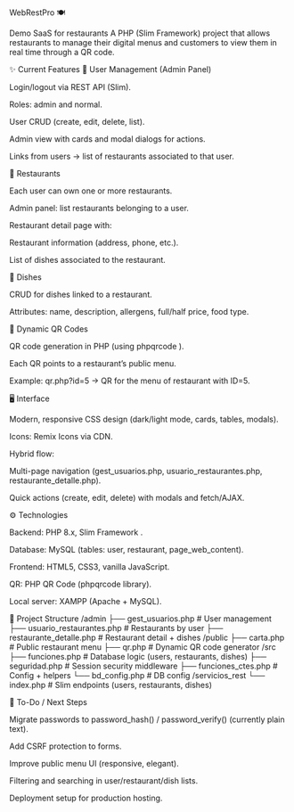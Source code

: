 WebRestPro 🍽️

Demo SaaS for restaurants
A PHP (Slim Framework) project that allows restaurants to manage their digital menus and customers to view them in real time through a QR code.

✨ Current Features
👤 User Management (Admin Panel)

Login/logout via REST API (Slim).

Roles: admin and normal.

User CRUD (create, edit, delete, list).

Admin view with cards and modal dialogs for actions.

Links from users → list of restaurants associated to that user.

🍴 Restaurants

Each user can own one or more restaurants.

Admin panel: list restaurants belonging to a user.

Restaurant detail page with:

Restaurant information (address, phone, etc.).

List of dishes associated to the restaurant.

🥗 Dishes

CRUD for dishes linked to a restaurant.

Attributes: name, description, allergens, full/half price, food type.

📲 Dynamic QR Codes

QR code generation in PHP (using phpqrcode
).

Each QR points to a restaurant’s public menu.

Example: qr.php?id=5 → QR for the menu of restaurant with ID=5.

🖥️ Interface

Modern, responsive CSS design (dark/light mode, cards, tables, modals).

Icons: Remix Icons
 via CDN.

Hybrid flow:

Multi-page navigation (gest_usuarios.php, usuario_restaurantes.php, restaurante_detalle.php).

Quick actions (create, edit, delete) with modals and fetch/AJAX.

⚙️ Technologies

Backend: PHP 8.x, Slim Framework
.

Database: MySQL (tables: user, restaurant, page_web_content).

Frontend: HTML5, CSS3, vanilla JavaScript.

QR: PHP QR Code (phpqrcode library).

Local server: XAMPP (Apache + MySQL).

📂 Project Structure
/admin
 ├── gest_usuarios.php         # User management
 ├── usuario_restaurantes.php  # Restaurants by user
 ├── restaurante_detalle.php   # Restaurant detail + dishes
/public
 ├── carta.php                 # Public restaurant menu
 ├── qr.php                    # Dynamic QR code generator
/src
 ├── funciones.php             # Database logic (users, restaurants, dishes)
 ├── seguridad.php             # Session security middleware
 ├── funciones_ctes.php        # Config + helpers
 └── bd_config.php             # DB config
/servicios_rest
 └── index.php                 # Slim endpoints (users, restaurants, dishes)

🚧 To-Do / Next Steps

Migrate passwords to password_hash() / password_verify() (currently plain text).

Add CSRF protection to forms.

Improve public menu UI (responsive, elegant).

Filtering and searching in user/restaurant/dish lists.

Deployment setup for production hosting.
